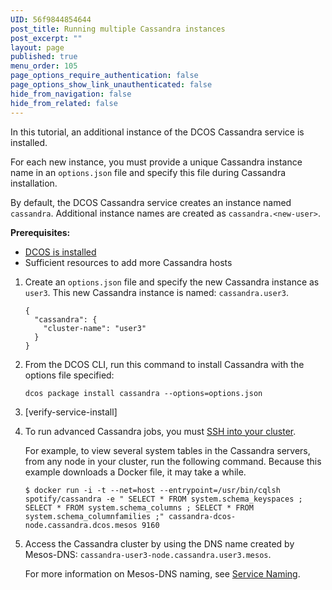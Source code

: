 ```yaml
---
UID: 56f9844854644
post_title: Running multiple Cassandra instances
post_excerpt: ""
layout: page
published: true
menu_order: 105
page_options_require_authentication: false
page_options_show_link_unauthenticated: false
hide_from_navigation: false
hide_from_related: false
---
```

In this tutorial, an additional instance of the DCOS Cassandra service is installed.

For each new instance, you must provide a unique Cassandra instance name in an `options.json` file and specify this file during Cassandra installation.

By default, the DCOS Cassandra service creates an instance named `cassandra`. Additional instance names are created as `cassandra.<new-user>`.

**Prerequisites:**

*   [DCOS is installed][1]
*   Sufficient resources to add more Cassandra hosts

1.  Create an `options.json` file and specify the new Cassandra instance as `user3`. This new Cassandra instance is named: `cassandra.user3`.
    
        {
          "cassandra": {
            "cluster-name": "user3"
          }
        }
        

2.  From the DCOS CLI, run this command to install Cassandra with the options file specified:
    
        dcos package install cassandra --options=options.json
        

3.  [verify-service-install]

4.  To run advanced Cassandra jobs, you must [SSH into your cluster][2].
    
    For example, to view several system tables in the Cassandra servers, from any node in your cluster, run the following command. Because this example downloads a Docker file, it may take a while.
    
        $ docker run -i -t --net=host --entrypoint=/usr/bin/cqlsh spotify/cassandra -e " SELECT * FROM system.schema_keyspaces ; SELECT * FROM system.schema_columns ; SELECT * FROM system.schema_columnfamilies ;" cassandra-dcos-node.cassandra.dcos.mesos 9160
        

5.  Access the Cassandra cluster by using the DNS name created by Mesos-DNS: `cassandra-user3-node.cassandra.user3.mesos`.
    
    For more information on Mesos-DNS naming, see [Service Naming][3].

 [1]: /concepts/installing/
 [2]: /administration/sshcluster/
 [3]: /administration/service-discovery/service-naming/
